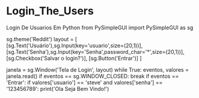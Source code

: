 # Login_The_Users
Login De Usuarios Em Python
from PySimpleGUI import PySimpleGUI as sg

sg.theme('Reddit')
layout = [
    [sg.Text('Usuário'),sg.Input(key='usuario',size=(20,1))],
    [sg.Text('Senha'),sg.Input(key='Senha',password_char='*',size=(20,1))],
    [sg.Checkbox('Salvar o login?')],
    [sg.Button('Entrar')]
]

janela = sg.Window('Tela de Login', layout)
while True:
    eventos, valores = janela.read()
    if eventos == sg.WINDOW_CLOSED:
        break
    if eventos == 'Entrar':
        if valores['usuario'] == 'steve' and valores['senha'] == '123456789':
            print('Ola Seja Bem Vindo!')
